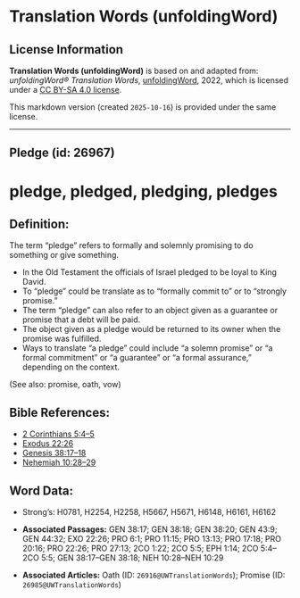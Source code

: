 # Translation Words (unfoldingWord)

## License Information

**Translation Words (unfoldingWord)** is based on and adapted from: _unfoldingWord® Translation Words_, [unfoldingWord](https://unfoldingword.org/utw), 2022, which is licensed under a [CC BY-SA 4.0 license](https://creativecommons.org/licenses/by-sa/4.0/legalcode.en).

This markdown version (created `2025-10-16`) is provided under the same license.



--------------------------------

## Pledge (id: 26967)

pledge, pledged, pledging, pledges
==================================

Definition:
-----------

The term “pledge” refers to formally and solemnly promising to do something or give something.

* In the Old Testament the officials of Israel pledged to be loyal to King David.
* To “pledge” could be translate as to “formally commit to” or to “strongly promise.”
* The term “pledge” can also refer to an object given as a guarantee or promise that a debt will be paid.
* The object given as a pledge would be returned to its owner when the promise was fulfilled.
* Ways to translate “a pledge” could include “a solemn promise” or “a formal commitment” or “a guarantee” or “a formal assurance,” depending on the context.

(See also: promise, oath, vow)

Bible References:
-----------------

* [2 Corinthians 5:4–5](https://ref.ly/2Cor5:4-2Cor5:5)
* [Exodus 22:26](https://ref.ly/Exod22:26)
* [Genesis 38:17–18](https://ref.ly/Gen38:17-Gen38:18)
* [Nehemiah 10:28–29](https://ref.ly/Neh10:28-Neh10:29)

Word Data:
----------

* Strong’s: H0781, H2254, H2258, H5667, H5671, H6148, H6161, H6162

* **Associated Passages:** GEN 38:17; GEN 38:18; GEN 38:20; GEN 43:9; GEN 44:32; EXO 22:26; PRO 6:1; PRO 11:15; PRO 13:13; PRO 17:18; PRO 20:16; PRO 22:26; PRO 27:13; 2CO 1:22; 2CO 5:5; EPH 1:14; 2CO 5:4–2CO 5:5; GEN 38:17–GEN 38:18; NEH 10:28–NEH 10:29
* **Associated Articles:** Oath (ID: `26916@UWTranslationWords`); Promise (ID: `26985@UWTranslationWords`)

